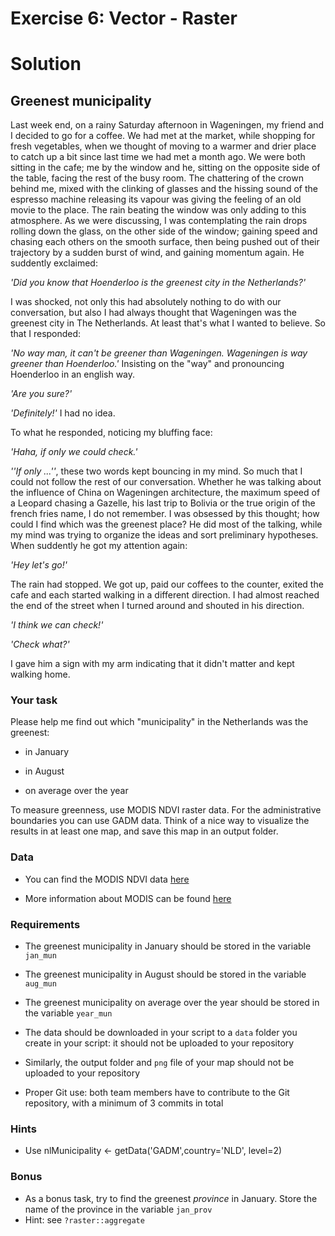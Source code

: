 # Exercise 6: Vector - Raster
# Solution

## Greenest municipality

Last week end, on a rainy Saturday afternoon in Wageningen, my friend and I decided to go for a coffee. We had met at the market, while shopping for fresh vegetables, when we thought of moving to a warmer and drier place to catch up a bit since last time we had met a month ago. We were both sitting in the cafe; me by the window and he, sitting on the opposite side of the table, facing the rest of the busy room. The chattering of the crown behind me, mixed with the clinking of glasses and the hissing sound of the espresso machine releasing its vapour was giving the feeling of an old movie to the place. The rain beating the window was only adding to this atmosphere. As we were discussing, I was contemplating the rain drops rolling down the glass, on the other side of the window; gaining speed and chasing each others on the smooth surface, then being pushed out of their trajectory by a sudden burst of wind, and gaining momentum again. He suddently exclaimed:

*'Did you know that Hoenderloo is the greenest city in the Netherlands?'*

I was shocked, not only this had absolutely nothing to do with our conversation, but also I had always thought that Wageningen was the greenest city in The Netherlands. At least that's what I wanted to believe. So that I responded:

*'No way man, it can't be greener than Wageningen. Wageningen is way greener than Hoenderloo.'* Insisting on the "way" and pronouncing Hoenderloo in an english way.

*'Are you sure?'*

*'Definitely!'* I had no idea.

To what he responded, noticing my bluffing face:

*'Haha, if only we could check.'*

*''If only ...''*, these two words kept bouncing in my mind. So much that I could not follow the rest of our conversation. Whether he was talking about the influence of China on Wageningen architecture, the maximum speed of a Leopard chasing a Gazelle, his last trip to Bolivia or the true origin of the french fries name, I do not remember. I was obsessed by this thought; how could I find which was the greenest place? He did most of the talking, while my mind was trying to organize the ideas and sort preliminary hypotheses. When suddently he got my attention again:

*'Hey let's go!'*

The rain had stopped. We got up, paid our coffees to the counter, exited the cafe and each started walking in a different direction. I had almost reached the end of the street when I turned around and shouted in his direction.

*'I think we can check!'*

*'Check what?'*

I gave him a sign with my arm indicating that it didn't matter and kept walking home.


### Your task
Please help me find out which "municipality" in the Netherlands was the greenest:

- in January

- in August

- on average over the year

To measure greenness, use MODIS NDVI raster data. For the administrative boundaries you can use GADM data. Think of a nice way to visualize the results in at least one map, and save this map in an output folder.

### Data
- You can find the MODIS NDVI data [here](https://raw.githubusercontent.com/GeoScripting-WUR/VectorRaster/gh-pages/data/MODIS.zip)

- More information about MODIS can be found [here](https://lpdaac.usgs.gov/dataset_discovery/modis/modis_products_table/mod13a3_v006) 


### Requirements
- The greenest municipality in January should be stored in the variable `jan_mun`

- The greenest municipality in August should be stored in the variable `aug_mun`

- The greenest municipality on average over the year should be stored in the variable `year_mun`

- The data should be downloaded in your script to a `data` folder you create in your script: it should not be uploaded to your repository

- Similarly, the output folder and `png` file of your map should not be uploaded to your repository

- Proper Git use: both team members have to contribute to the Git repository, with a minimum of 3 commits in total



### Hints
- Use nlMunicipality <- getData('GADM',country='NLD', level=2)

### Bonus
- As a bonus task, try to find the greenest *province* in January. Store the name of the province in the variable `jan_prov`
- Hint: see `?raster::aggregate`

